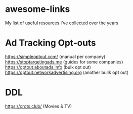 # awesome-links
My list of useful resources I've collected over the years




# Ad Tracking Opt-outs
https://simpleoptout.com/ (manual per company)
https://stoptargetingads.me (guides for some companies)
https://optout.aboutads.info (bulk opt out)
https://optout.networkadvertising.org (another bullk opt out)

# DDL
https://crots.club/ (Movies & TV)
